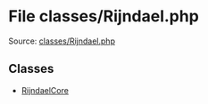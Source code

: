 File classes/Rijndael.php
=========

Source: [classes/Rijndael.php](https://github.com/PrestaShop/PrestaShop/blob/1.6.0.11/classes/Rijndael.php)


Classes
-------

* [RijndaelCore](class.RijndaelCore.md)

